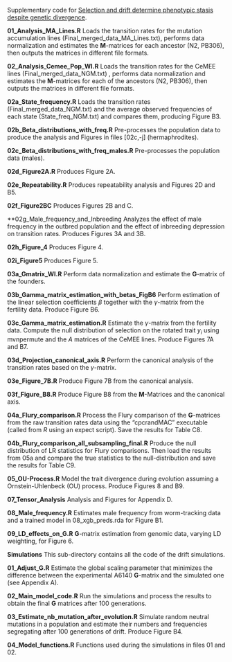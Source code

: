 Supplementary code for [Selection and drift determine phenotypic stasis despite genetic divergence](https://www.biorxiv.org/content/10.1101/778282v1.full).

**01_Analysis_MA_Lines.R**
Loads the transition rates for the mutation accumulation lines (Final_merged_data_MA_Lines.txt), performs data normalization and estimates the **M**-matrices for each ancestor (N2, PB306), then outputs the matrices in different file formats.

**02_Analysis_Cemee_Pop_WI.R**
Loads the transition rates for the CeMEE lines (Final_merged_data_NGM.txt) , performs data normalization and estimates the **M**-matrices for each of the ancestors (N2, PB306), then outputs the matrices in different file formats.

**02a_State_frequency.R**
Loads the transition rates (Final_merged_data_NGM.txt) and the average observed frequencies of each state (State_freq_NGM.txt) and compares them, producing Figure B3.

**02b_Beta_distributions_with_freq.R**
Pre-processes the population data to produce the analysis and Figures in files [02c,-j] (hermaphrodites).

**02c_Beta_distributions_with_freq_males.R**
Pre-processes the population data (males).

**02d_Figure2A.R**
Produces Figure 2A.
	
**02e_Repeatability.R**
Produces repeatability analysis and Figures 2D and B5.

**02f_Figure2BC**
Produces Figures 2B and C.

**02g_Male_frequency_and_Inbreeding
Analyzes the effect of male frequency in the outbred population and the effect of inbreeding depression on transition rates. Produces Figures 3A and 3B.

**02h_Figure_4**
Produces Figure 4.

**02i_Figure5**
Produces Figure 5.

**03a_Gmatrix_WI.R**
Perform data normalization and estimate the **G**-matrix of the founders.

**03b_Gamma_matrix_estimation_with_betas_FigB6**
Perform estimation of the linear selection coefficients $\beta$ together with the $\gamma$-matrix from the fertility data. Produce Figure B6.

**03c_Gamma_matrix_estimation.R**
Estimate the $\gamma$-matrix from the fertility data. Compute the null distribution of selection on the rotated trait $y_i$ using mvnpermute and the *A* matrices of the CeMEE lines. Produce Figures 7A and B7.

**03d_Projection_canonical_axis.R**
Perform the canonical analysis of the transition rates based on the $\gamma$-matrix.

**03e_Figure_7B.R**
Produce Figure 7B from the canonical analysis.

**03f_Figure_B8.R**
Produce Figure B8 from the **M**-Matrices and the canonical axis.

**04a_Flury_comparison.R**
Process the Flury comparison of the **G**-matrices from the raw transition rates data using the “cpcrandMAC” executable (called from *R* using an expect script). Save the results for Table C8.

**04b_Flury_comparison_all_subsampling_final.R**
Produce the null distribution of LR statistics for Flury comparisons. Then load the results from 05a and compare the true statistics to the null-distribution and save the results for Table C9.

**05_OU-Process.R**
Model the trait divergence during evolution assuming a Ornstein-Uhlenbeck (OU) process. Produce Figures 8 and B9.

**07_Tensor_Analysis**
Analysis and Figures for Appendix D.

**08_Male_frequency.R**
Estimates male frequency from worm-tracking data and a trained model in 08_xgb_preds.rda for Figure B1.

**09_LD_effects_on_G.R**
**G**-matrix estimation from genomic data, varying LD weighting, for Figure 6. 

**Simulations**
This sub-directory contains all the code of the drift simulations.

**01_Adjust_G.R**
Estimate the global scaling parameter that minimizes the difference between the experimental A6140 **G**-matrix and the simulated one (see Appendix A).

**02_Main_model_code.R**
Run the simulations and process the results to obtain the final **G** matrices after 100 generations.

**03_Estimate_nb_mutation_after_evolution.R**
Simulate random neutral mutations in a population and estimate their numbers and frequencies segregating after 100 generations of drift. Produce Figure B4.

**04_Model_functions.R**
Functions used during the simulations in files 01 and 02.




